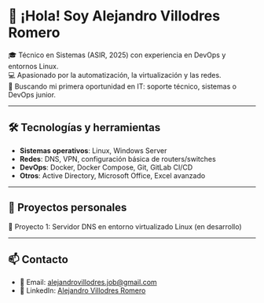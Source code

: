 
# 👋 ¡Hola! Soy Alejandro Villodres Romero

🎓 Técnico en Sistemas (ASIR, 2025) con experiencia en DevOps y entornos Linux.  
💻 Apasionado por la automatización, la virtualización y las redes.  
🚀 Buscando mi primera oportunidad en IT: soporte técnico, sistemas o DevOps junior.

---

## 🛠️ Tecnologías y herramientas

- **Sistemas operativos**: Linux, Windows Server
- **Redes**: DNS, VPN, configuración básica de routers/switches
- **DevOps**: Docker, Docker Compose, Git, GitLab CI/CD
- **Otros**: Active Directory, Microsoft Office, Excel avanzado

---

## 📂 Proyectos personales

🔧 Proyecto 1: Servidor DNS en entorno virtualizado Linux (en desarrollo)

---

## 📫 Contacto

- 📧 Email: alejandrovillodres.job@gmail.com  
- 💼 LinkedIn: [Alejandro Villodres Romero](https://www.linkedin.com/in/alejandro-villodres-romero-633a6b36b)
